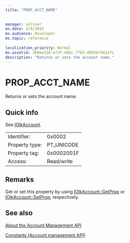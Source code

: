 ```yaml
---
title: "PROP_ACCT_NAME"
 
 
manager: soliver
ms.date: 3/9/2015
ms.audience: Developer
ms.topic: reference
 
localization_priority: Normal
ms.assetid: 260ee328-e73f-48bc-7762-d592b7d42afc
description: "Returns or sets the account name."
---
```


# PROP_ACCT_NAME

Returns or sets the account name.
  
## Quick info

See [IOlkAccount](iolkaccount.md).
  
|||
|:-----|:-----|
|Identifier:  <br/> |0x0002  <br/> |
|Property type:  <br/> |PT_UNICODE  <br/> |
|Property tag:  <br/> |0x0002001F  <br/> |
|Access:  <br/> |Read/write  <br/> |
   
## Remarks

Get or set this property by using [IOlkAccount::GetProp](iolkaccount-getprop.md) or [IOlkAccount::SetProp](iolkaccount-setprop.md), respectively.
  
## See also



[About the Account Management API](about-the-account-management-api.md)
  
[Constants (Account management API)](constants-account-management-api.md)

